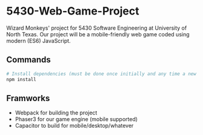 # 5430-Web-Game-Project
Wizard Monkeys' project for 5430 Software Engineering at University of North Texas. Our project will be a
mobile-friendly web game coded using modern (ES6) JavaScript.

## Commands
```sh
# Install dependencies (must be done once initially and any time a new dependency is added to project)
npm install
```

## Framworks
- Webpack for building the project
- Phaser3 for our game engine (mobile supported)
- Capacitor to build for mobile/desktop/whatever
